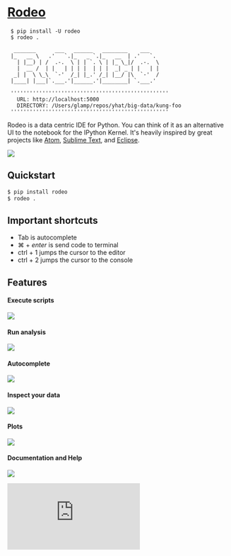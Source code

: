 # [Rodeo](http://blog.yhathq.com/posts/introducing-rodeo.html)
     $ pip install -U rodeo
     $ rodeo .
     
      _______      ___   ______   ________    ___
     |_   __ \   .'   `.|_   _ `.|_   __  | .'   `.
       | |__) | /  .-.  \ | | `. \ | |_ \_|/  .-.  \
       |  __ /  | |   | | | |  | | |  _| _ | |   | |
      _| |  \ \_\  `-'  /_| |_.' /_| |__/ |\  `-'  /
     |____| |___|`.___.'|______.'|________| `.___.'
     
     ''''''''''''''''''''''''''''''''''''''''''''''''''
       URL: http://localhost:5000
       DIRECTORY: /Users/glamp/repos/yhat/big-data/kung-foo
     ''''''''''''''''''''''''''''''''''''''''''''''''''

Rodeo is a data centric IDE for Python. You can think of it as an alternative 
UI to the notebook for the IPython Kernel. It's heavily inspired by great 
projects like [Atom](https://atom.io/ "Atom"), [Sublime Text](http://www.sublimetext.com "Sublime Text"), and [Eclipse](https://eclipse.org/ "Eclipse").

![](https://raw.githubusercontent.com/yhat/rodeo/master/rodeo/static/img/Rodeo-Demo.gif)

## Quickstart
```bash
$ pip install rodeo 
$ rodeo .
```

## Important shortcuts
- Tab is autocomplete
- ⌘ + *enter* is send code to terminal
- ctrl + 1 jumps the cursor to the editor
- ctrl + 2 jumps the cursor to the console

## Features

#### Execute scripts
![](https://raw.githubusercontent.com/yhat/rodeo/master/rodeo/static/img/screenshot-files-with-output.png)
#### Run analysis
![](https://raw.githubusercontent.com/yhat/rodeo/master/rodeo/static/img/screenshot-mpl-complex.png)
#### Autocomplete
![](https://raw.githubusercontent.com/yhat/rodeo/master/rodeo/static/img/screenshot-autocomplete.png)
#### Inspect your data
![](https://raw.githubusercontent.com/yhat/rodeo/master/rodeo/static/img/screenshot-view-data.png)
#### Plots
![](https://raw.githubusercontent.com/yhat/rodeo/master/rodeo/static/img/screenshot-ggplot.png)
#### Documentation and Help
![](https://raw.githubusercontent.com/yhat/rodeo/master/rodeo/static/img/screenshot-help.png)


[![image](https://ga-beacon.appspot.com/UA-46996803-1/rodeo/README.md)](https://github.com/yhat/rodeo)
